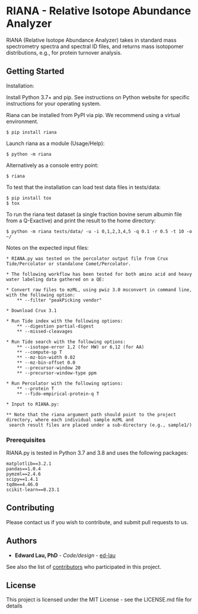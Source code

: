 # RIANA - Relative Isotope Abundance Analyzer

RIANA (Relative Isotope Abundance Analyzer) takes in standard mass spectrometry spectra and spectral ID files,
and returns mass isotopomer distributions, e.g., for protein turnover analysis.



## Getting Started

Installation:

Install Python 3.7+ and pip. See instructions on Python website for specific instructions for your operating system.

Riana can be installed from PyPI via pip. We recommend using a virtual environment.

    $ pip install riana

Launch riana as a module (Usage/Help):
	
	$ python -m riana

Alternatively as a console entry point:

    $ riana
    
To test that the installation can load test data files in tests/data:

    $ pip install tox
    $ tox

To run the riana test dataset (a single fraction bovine serum albumin file from a Q-Exactive) and print the result
to the home directory:

    $ python -m riana tests/data/ -u -i 0,1,2,3,4,5 -q 0.1 -r 0.5 -t 10 -o ~/
    
Notes on the expected input files:

	* RIANA.py was tested on the percolator output file from Crux Tide/Percolator or standalone Comet/Percolator.

	* The following workflow has been tested for both amino acid and heavy water labeling data gathered on a QE:

	* Convert raw files to mzML, using pwiz 3.0 msconvert in command line, with the following option:
		** --filter "peakPicking vendor"

	* Download Crux 3.1

	* Run Tide index with the following options:
	    ** --digestion partial-digest
	    ** --missed-cleavages

	* Run Tide search with the following options:
		** --isotope-error 1,2 (for HW) or 6,12 (for AA)
		** --compute-sp T
		** --mz-bin-width 0.02
		** --mz-bin-offset 0.0
		** --precursor-window 20
		** --precursor-window-type ppm

	* Run Percolator with the following options:
		** --protein T
		** --fido-empirical-protein-q T

    * Input to RIANA.py:

    ** Note that the riana argument path should point to the project directory, where each individual sample mzML and
     search result files are placed under a sub-directory (e.g., sample1/)
	

### Prerequisites

RIANA.py is tested in Python 3.7 and 3.8 and uses the following packages:

```
matplotlib==3.2.1
pandas==1.0.4
pymzml==2.4.6
scipy==1.4.1
tqdm==4.46.0
scikit-learn==0.23.1
```


## Contributing

Please contact us if you wish to contribute, and submit pull requests to us.


## Authors

* **Edward Lau, PhD** - *Code/design* - [ed-lau](https://github.com/ed-lau)

See also the list of [contributors](https://github.com/ed-lau/pymzml_integrator/graphs/contributors) who participated in this project.


## License

This project is licensed under the MIT License - see the LICENSE.md file for details


